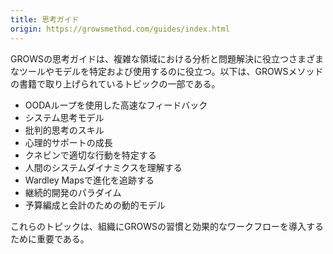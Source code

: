 ```yaml
---
title: 思考ガイド
origin: https://growsmethod.com/guides/index.html
---
```


<!-- The GROWS Thinking Guides help you identify and use different tools and models to help analyze and problem-solve in complex domains. These are some of the topics covered in The GROWS Method Book: -->

GROWSの思考ガイドは、複雑な領域における分析と問題解決に役立つさまざまなツールやモデルを特定および使用するのに役立つ。以下は、GROWSメソッドの書籍で取り上げられているトピックの一部である。

<!-- Fast feedback using OODA loops
 !-- Systems Thinking Models
 !-- Critical Thinking Skills
 !-- Growing Psychological Support
 !-- Identifying Right Actions with Cynefin
 !-- Understanding Human Systems Dynamics
 !-- Tracking evolution with Wardley Maps
 !-- Continuous Development Paradigm
 !-- Dynamic Models for Budgeting and Accounting -->

- OODAループを使用した高速なフィードバック
- システム思考モデル
- 批判的思考のスキル
- 心理的サポートの成長
- クネビンで適切な行動を特定する
- 人間のシステムダイナミクスを理解する
- Wardley Mapsで進化を追跡する
- 継続的開発のパラダイム
- 予算編成と会計のための動的モデル

<!-- These topics are critical to implementing the GROWS habits and effective workflow in your organization. -->
これらのトピックは、組織にGROWSの習慣と効果的なワークフローを導入するために重要である。
